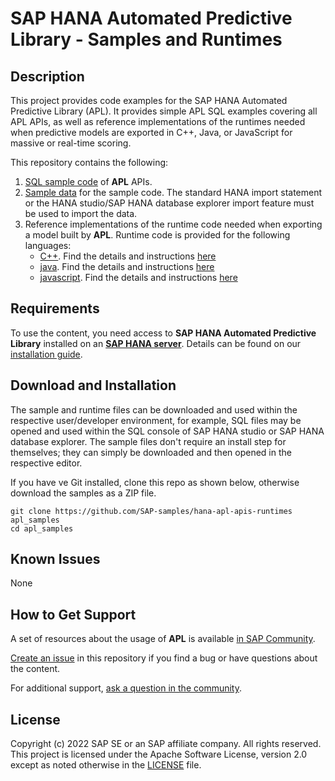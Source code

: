 # SAP HANA Automated Predictive Library - Samples and Runtimes
<!--- Register repository https://api.reuse.software/register, then add REUSE badge:
[![REUSE status](https://api.reuse.software/badge/github.com/SAP-samples/hana-apl-apis-runtimes)](https://api.reuse.software/info/github.com/SAP-samples/hana-apl-apis-runtimes)
-->

## Description
This project provides code examples for the SAP HANA Automated Predictive Library (APL). It provides simple APL SQL examples covering all APL APIs, as well as reference implementations of the runtimes needed when predictive models are exported in C++, Java, or JavaScript for massive or real-time scoring.

This repository contains the following:
1. [SQL sample code](sql) of **APL** APIs.
2. [Sample data](data) for the sample code. The standard HANA import statement or the HANA studio/SAP HANA database explorer import feature must be used to import the data.
3. Reference implementations of the runtime code needed when exporting a model built by **APL**. Runtime code is provided for the following languages:
   - [C++](runtimes/cpp). Find the details and instructions [here](runtimes/cpp/README.md)
   - [java](runtimes/java). Find the details and instructions [here](runtimes/java/README.md)
   - [javascript](runtimes/javascript). Find the details and instructions [here](runtimes/javascript/README.md)

## Requirements
To use the content, you need access to **SAP HANA Automated Predictive Library** installed on an [**SAP HANA server**](https://www.sap.com/uk/products/hana/what-is-sap-hana.html). Details can be found on our [installation guide](https://help.sap.com/viewer/419fd47c26b345239fdbb5e476a6bc54/2203/en-US).

## Download and Installation
The sample and runtime files can be downloaded and used within the respective user/developer environment, for example, SQL files may be opened and used within the SQL console of SAP HANA studio or SAP HANA database explorer. The sample files don't require an install step for themselves; they can simply be downloaded and then opened in the respective editor.

If you have ve Git installed, clone this repo as shown below, otherwise download the samples as a ZIP file.

```Shell
git clone https://github.com/SAP-samples/hana-apl-apis-runtimes apl_samples
cd apl_samples
```

## Known Issues
None
## How to Get Support
A set of resources about the usage of **APL** is available [in SAP Community](https://community.sap.com/search/?by=updated&ct=blog&q=APL).

[Create an issue](https://github.com/SAP-samples/<repository-name>/issues) in this repository if you find a bug or have questions about the content.
 
For additional support, [ask a question in the community](https://answers.sap.com/questions/ask.html).


## License
Copyright (c) 2022 SAP SE or an SAP affiliate company. All rights reserved. This project is licensed under the Apache Software License, version 2.0 except as noted otherwise in the [LICENSE](LICENSES/Apache-2.0.txt) file.
